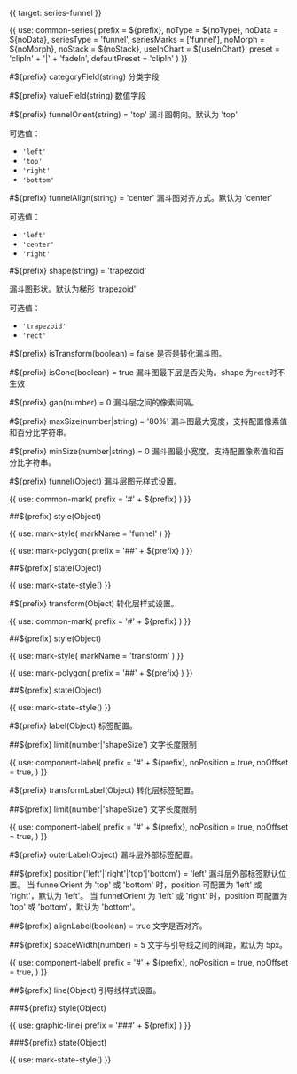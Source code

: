 {{ target: series-funnel }}

{{ use: common-series(
  prefix = ${prefix},
  noType = ${noType},
  noData = ${noData},
  seriesType = 'funnel',
  seriesMarks = ['funnel'],
  noMorph = ${noMorph},
  noStack = ${noStack},
  useInChart = ${useInChart},
  preset = 'clipIn' + '|' + 'fadeIn',
  defaultPreset = 'clipIn'
) }}

#${prefix} categoryField(string)
分类字段

#${prefix} valueField(string)
数值字段

#${prefix} funnelOrient(string) = 'top'
漏斗图朝向。默认为 'top'

可选值：

- `'left'`
- `'top'`
- `'right'`
- `'bottom'`

#${prefix} funnelAlign(string) = 'center'
漏斗图对齐方式。默认为 'center'

可选值：

- `'left'`
- `'center'`
- `'right'`

#${prefix} shape(string) = 'trapezoid'

漏斗图形状。默认为梯形 'trapezoid'

可选值：

- `'trapezoid'`
- `'rect'`

#${prefix} isTransform(boolean) = false
是否是转化漏斗图。

#${prefix} isCone(boolean) = true
漏斗图最下层是否尖角。shape 为`rect`时不生效

#${prefix} gap(number) = 0
漏斗层之间的像素间隔。

#${prefix} maxSize(number|string) = '80%'
漏斗图最大宽度，支持配置像素值和百分比字符串。

#${prefix} minSize(number|string) = 0
漏斗图最小宽度，支持配置像素值和百分比字符串。

#${prefix} funnel(Object)
漏斗层图元样式设置。

{{ use: common-mark(
  prefix = '#' + ${prefix}
) }}

##${prefix} style(Object)

{{ use: mark-style(
  markName = 'funnel'
) }}

{{ use: mark-polygon(
  prefix = '##' + ${prefix}
) }}

##${prefix} state(Object)

{{ use: mark-state-style() }}

#${prefix} transform(Object)
转化层样式设置。

{{ use: common-mark(
  prefix = '#' + ${prefix}
) }}

##${prefix} style(Object)

{{ use: mark-style(
  markName = 'transform'
) }}

{{ use: mark-polygon(
  prefix = '##' + ${prefix}
) }}

##${prefix} state(Object)

{{ use: mark-state-style() }}

#${prefix} label(Object)
标签配置。

##${prefix} limit(number|'shapeSize')
文字长度限制

{{ use: component-label(
  prefix = '#' + ${prefix},
  noPosition = true,
  noOffset = true,
) }}

#${prefix} transformLabel(Object)
转化层标签配置。

##${prefix} limit(number|'shapeSize')
文字长度限制

{{ use: component-label(
  prefix = '#' + ${prefix},
  noPosition = true,
  noOffset = true,
) }}

#${prefix} outerLabel(Object)
漏斗层外部标签配置。

##${prefix} position('left'|'right'|'top'|'bottom') = 'left'
漏斗层外部标签默认位置。
当 funnelOrient 为 'top' 或 'bottom' 时，position 可配置为 'left' 或 'right'，默认为 'left'。
当 funnelOrient 为 'left' 或 'right' 时，position 可配置为 'top' 或 'bottom'，默认为 'bottom'。

##${prefix} alignLabel(boolean) = true
文字是否对齐。

##${prefix} spaceWidth(number) = 5
文字与引导线之间的间距，默认为 5px。

{{ use: component-label(
  prefix = '#' + ${prefix},
  noPosition = true,
  noOffset = true,
) }}

##${prefix} line(Object)
引导线样式设置。

###${prefix} style(Object)

{{ use: graphic-line(
  prefix = '###' + ${prefix}
) }}

###${prefix} state(Object)

{{ use: mark-state-style() }}

